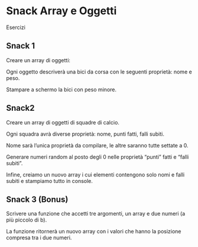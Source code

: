 Snack Array e Oggetti
===
Esercizi

## Snack 1

Creare un array di oggetti:

Ogni oggetto descriverà una bici da corsa con le seguenti proprietà: nome e peso.

Stampare a schermo la bici con peso minore.

## Snack2

Creare un array di oggetti di squadre di calcio.

Ogni squadra avrà diverse proprietà: nome, punti fatti, falli subiti.

Nome sarà l’unica proprietà da compilare, le altre saranno tutte settate a 0.

Generare numeri random al posto degli 0 nelle proprietà “punti” fatti e “falli subiti”.

Infine, creiamo un nuovo array i cui elementi contengono solo nomi e falli subiti e stampiamo tutto in console.

## Snack 3 (Bonus)

Scrivere una funzione che accetti tre argomenti, un array e due numeri (a più piccolo di b).

La funzione ritornerà un nuovo array con i valori che hanno la posizione compresa tra i due numeri.